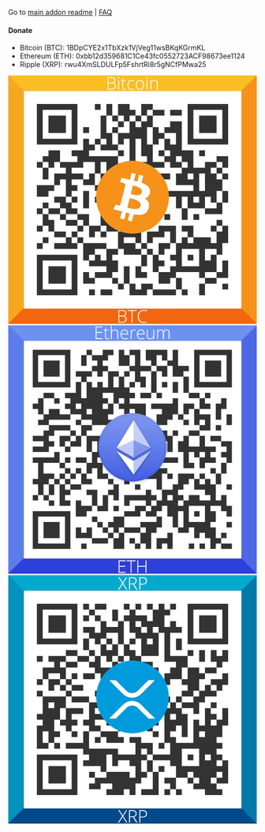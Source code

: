 Go to [main addon readme](plugin.video.com.pornky/readme.md) | [FAQ](faq.md)

#### Donate

- Bitcoin (BTC): 1BDpCYE2x1TbXzk1VjVeg11wsBKqKGrmKL
- Ethereum (ETH): 0xbb12d359681C1Ce43fc0552723ACF98673ee1124
- Ripple (XRP): rwu4XmSLDULFp5FshrtRi8r5gNCfPMwa25

![BTC: 1BDpCYE2x1TbXzk1VjVeg11wsBKqKGrmKL](plugin.video.com.pornky/resources/donate/Bitcoin_QR.png)
![ETH: 0xbb12d359681C1Ce43fc0552723ACF98673ee1124](plugin.video.com.pornky/resources/donate/Ethereum_QR.png)
![XRP: rwu4XmSLDULFp5FshrtRi8r5gNCfPMwa25](plugin.video.com.pornky/resources/donate/XRP_QR.png)
